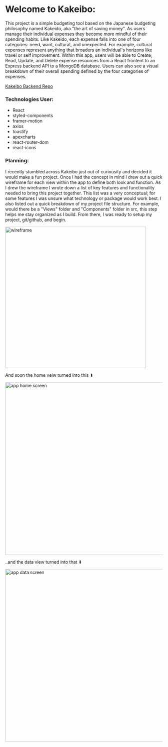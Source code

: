 # Welcome to Kakeibo:
This project is a simple budgeting tool based on the Japanese budgeting philosophy named Kakeido, aka "the art of saving money". As users manage their individual expenses they become more mindful of their spending habits. Like Kakeido, each expense falls into one of four categories: need, want, cultural, and unexpected. For example, cultural expenses represent anything that broaders an individual's horizons like travel or self improvement. Within this app, users will be able to Create, Read, Update, and Delete expense resources from a React frontent to an Express backend API to a MongoDB database. Users can also see a visual breakdown of their overall spending defined by the four categories of expenses.   

[Kakeibo Backend Repo](https://github.com/matthewhiggins415/kakeibobackend)

### Technologies User: 
- React 
- styled-components
- framer-motion
- axios
- toastify
- apexcharts
- react-router-dom
- react-icons

### Planning: 
I recently stumbled across Kakeibo just out of curiousity and decided it would make a fun project. Once I had the concept in mind I drew out a quick wireframe for each view within the app to define both look and function. As I drew the wireframe I wrote down a list of key features and functionality needed to bring this project together. This list was a very conceptual; for some features I was unsure what technology or package would work best. I also listed out a quick breakdown of my project file structure. For example, would there be a "Views" folder and "Components" folder in src, this step helps me stay organized as I build. From there, I was ready to setup my project, git/github, and begin. 

<img src="https://user-images.githubusercontent.com/67120920/157351099-f944a781-0d82-4015-a02a-5f2f14e1734d.jpg" alt="wireframe" style="width:450px; height: 450px; margin: 0 auto;"/>

And soon the home veiw turned into this ⬇

<img src="https://user-images.githubusercontent.com/67120920/157352116-b3dab2ac-3a16-466e-b903-ffa60f7594c8.png" alt="app home screen" style="width:550px; height:auto; margin:0 auto;"/>

..and the data view turned into that ⬇

<img src="https://user-images.githubusercontent.com/67120920/157352124-9848975e-a775-426e-bc9f-b858895c1e6a.png" alt="app data screen" style="width:550px; height:auto; margin:0 auto;"/>
